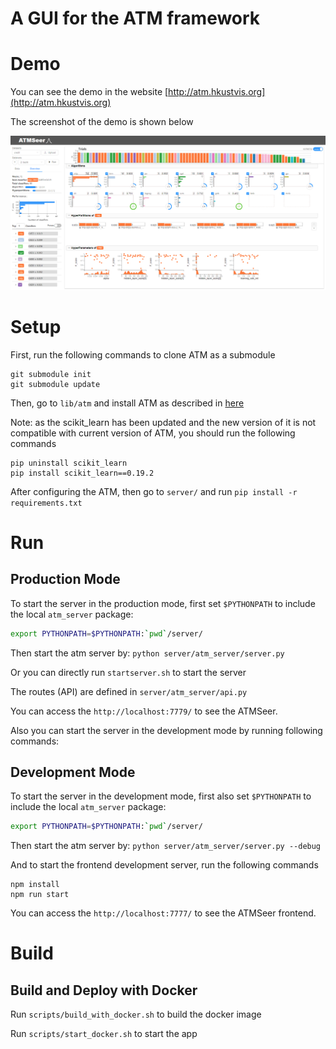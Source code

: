 # A GUI for the ATM framework

# Demo

You can see the demo in the website [http://atm.hkustvis.org](http://atm.hkustvis.org)

The screenshot of the demo is shown below 

![The system overview](screenshot.PNG)

# Setup

First, run the following commands to clone ATM as a submodule

```
git submodule init 
git submodule update
```
Then, go to `lib/atm` and install ATM as described in [here](https://github.com/HDI-Project/ATM)

Note: as the scikit_learn has been updated and the new version of it is not compatible with current version of ATM, you should run the following commands

```
pip uninstall scikit_learn
pip install scikit_learn==0.19.2
```

After configuring the ATM, then go to `server/` and run `pip install -r requirements.txt`



# Run

## Production Mode

To start the server in the production mode, first set `$PYTHONPATH` to include the local `atm_server` package: 
```bash
export PYTHONPATH=$PYTHONPATH:`pwd`/server/
```

Then start the atm server by: `python server/atm_server/server.py`

Or you can directly run `startserver.sh` to start the server

The routes (API) are defined in `server/atm_server/api.py`

You can access the `http://localhost:7779/` to see the ATMSeer.

Also you can start the server in the development mode by running following commands:

## Development Mode

To start the server in the development mode, first also set `$PYTHONPATH` to include the local `atm_server` package: 
```bash
export PYTHONPATH=$PYTHONPATH:`pwd`/server/
```

Then start the atm server by: `python server/atm_server/server.py --debug`

And to start the frontend development server, run the following commands

```
npm install
npm run start
```

You can access the `http://localhost:7777/` to see the ATMSeer frontend.

# Build

## Build and Deploy with Docker

Run `scripts/build_with_docker.sh` to build the docker image

Run `scripts/start_docker.sh` to start the app